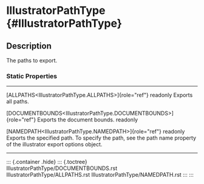 IllustratorPathType {#IllustratorPathType}
===================

Description
-----------

The paths to export.

### Static Properties

  -------------------------------------------------------------------- ---------------------------------------------
  [ALLPATHS\<IllustratorPathType.ALLPATHS\>]{role="ref"} readonly      Exports all paths.

  [DOCUMENTBOUNDS\<IllustratorPathType.DOCUMENTBOUNDS\>]{role="ref"}   Exports the document bounds.
  readonly                                                             

  [NAMEDPATH\<IllustratorPathType.NAMEDPATH\>]{role="ref"} readonly    Exports the specified path. To specify the
                                                                       path, see the path name property of the
                                                                       illustrator export options object.
  -------------------------------------------------------------------- ---------------------------------------------

::: {.container .hide}
::: {.toctree}
IllustratorPathType/DOCUMENTBOUNDS.rst IllustratorPathType/ALLPATHS.rst
IllustratorPathType/NAMEDPATH.rst
:::
:::
